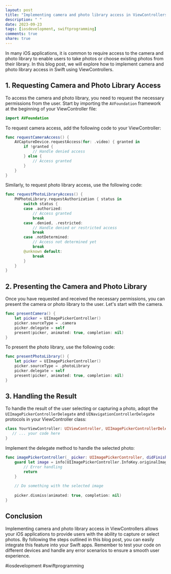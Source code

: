 ```yaml
---
layout: post
title: "Implementing camera and photo library access in ViewControllers in Swift"
description: " "
date: 2023-09-23
tags: [iosdevelopment, swiftprogramming]
comments: true
share: true
---
```


In many iOS applications, it is common to require access to the camera and photo library to enable users to take photos or choose existing photos from their library. In this blog post, we will explore how to implement camera and photo library access in Swift using ViewControllers.

## 1. Requesting Camera and Photo Library Access

To access the camera and photo library, you need to request the necessary permissions from the user. Start by importing the `AVFoundation` framework at the beginning of your ViewController file:

```swift
import AVFoundation
```

To request camera access, add the following code to your ViewController:

```swift
func requestCameraAccess() {
    AVCaptureDevice.requestAccess(for: .video) { granted in
        if !granted {
            // Handle denied access
        } else {
            // Access granted
        }
    }
}

```

Similarly, to request photo library access, use the following code:

```swift
func requestPhotoLibraryAccess() {
    PHPhotoLibrary.requestAuthorization { status in
        switch status {
        case .authorized:
            // Access granted
            break
        case .denied, .restricted:
            // Handle denied or restricted access
            break
        case .notDetermined:
            // Access not determined yet
            break
        @unknown default:
            break
        }
    }
}
```

## 2. Presenting the Camera and Photo Library

Once you have requested and received the necessary permissions, you can present the camera or photo library to the user. Let's start with the camera.

```swift
func presentCamera() {
    let picker = UIImagePickerController()
    picker.sourceType = .camera
    picker.delegate = self
    present(picker, animated: true, completion: nil)
}
```

To present the photo library, use the following code:

```swift
func presentPhotoLibrary() {
    let picker = UIImagePickerController()
    picker.sourceType = .photoLibrary
    picker.delegate = self
    present(picker, animated: true, completion: nil)
}
```

## 3. Handling the Result

To handle the result of the user selecting or capturing a photo, adopt the `UIImagePickerControllerDelegate` and `UINavigationControllerDelegate` protocols in your ViewController class:

```swift
class YourViewController: UIViewController, UIImagePickerControllerDelegate, UINavigationControllerDelegate {
   // ... your code here
}
```

Implement the delegate method to handle the selected photo:

```swift
func imagePickerController(_ picker: UIImagePickerController, didFinishPickingMediaWithInfo info: [UIImagePickerController.InfoKey : Any]) {
    guard let image = info[UIImagePickerController.InfoKey.originalImage] as? UIImage else {
        // Error handling
        return
    }
    
    // Do something with the selected image
    
    picker.dismiss(animated: true, completion: nil)
}
```

## Conclusion

Implementing camera and photo library access in ViewControllers allows your iOS applications to provide users with the ability to capture or select photos. By following the steps outlined in this blog post, you can easily integrate this feature into your Swift apps. Remember to test your code on different devices and handle any error scenarios to ensure a smooth user experience.

#iosdevelopment #swiftprogramming